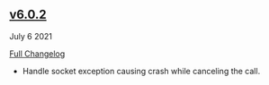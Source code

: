 ## [v6.0.2](https://github.com/pubnub/kotlin/releases/tag/v6.0.2)
July 6 2021

[Full Changelog](https://github.com/pubnub/kotlin/compare/v6.0.1...v6.0.2)

- Handle socket exception causing crash while canceling the call. 


